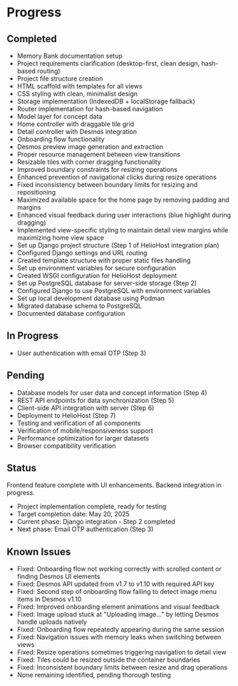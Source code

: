 # Progress

## Completed

- Memory Bank documentation setup
- Project requirements clarification (desktop-first, clean design, hash-based routing)
- Project file structure creation
- HTML scaffold with templates for all views
- CSS styling with clean, minimalist design
- Storage implementation (IndexedDB + localStorage fallback)
- Router implementation for hash-based navigation
- Model layer for concept data
- Home controller with draggable tile grid
- Detail controller with Desmos integration
- Onboarding flow functionality
- Desmos preview image generation and extraction
- Proper resource management between view transitions
- Resizable tiles with corner dragging functionality
- Improved boundary constraints for resizing operations
- Enhanced prevention of navigational clicks during resize operations
- Fixed inconsistency between boundary limits for resizing and repositioning
- Maximized available space for the home page by removing padding and margins
- Enhanced visual feedback during user interactions (blue highlight during dragging)
- Implemented view-specific styling to maintain detail view margins while maximizing home view space
- Set up Django project structure (Step 1 of HelioHost integration plan)
- Configured Django settings and URL routing
- Created template structure with proper static files handling
- Set up environment variables for secure configuration
- Created WSGI configuration for HelioHost deployment
- Set up PostgreSQL database for server-side storage (Step 2)
- Configured Django to use PostgreSQL with environment variables
- Set up local development database using Podman
- Migrated database schema to PostgreSQL
- Documented database configuration

## In Progress

- User authentication with email OTP (Step 3)

## Pending

- Database models for user data and concept information (Step 4)
- REST API endpoints for data synchronization (Step 5)
- Client-side API integration with server (Step 6)
- Deployment to HelioHost (Step 7)
- Testing and verification of all components
- Verification of mobile/responsiveness support
- Performance optimization for larger datasets
- Browser compatibility verification

## Status

Frontend feature complete with UI enhancements. Backend integration in progress.

- Project implementation complete, ready for testing
- Target completion date: May 20, 2025
- Current phase: Django integration - Step 2 completed
- Next phase: Email OTP authentication (Step 3)

## Known Issues

- Fixed: Onboarding flow not working correctly with scrolled content or finding Desmos UI elements
- Fixed: Desmos API updated from v1.7 to v1.10 with required API key
- Fixed: Second step of onboarding flow failing to detect image menu items in Desmos v1.10
- Fixed: Improved onboarding element animations and visual feedback
- Fixed: Image upload stuck at "Uploading image..." by letting Desmos handle uploads natively
- Fixed: Onboarding flow repeatedly appearing during the same session
- Fixed: Navigation issues with memory leaks when switching between views
- Fixed: Resize operations sometimes triggering navigation to detail view
- Fixed: Tiles could be resized outside the container boundaries
- Fixed: Inconsistent boundary limits between resize and drag operations
- None remaining identified, pending thorough testing
